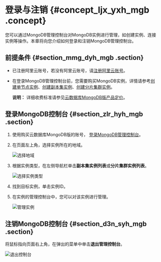 # 登录与注销 {#concept_ljx_yxh_mgb .concept}

您可以通过MongoDB管理控制台对MongoDB实例进行管理，如创建实例、连接实例等操作。本章将向您介绍如何登录和注销MongoDB管理控制台。

## 前提条件 {#section_mmg_dyh_mgb .section}

-   已注册阿里云账号，若没有阿里云账号，请[注册阿里云账号](https://account.alibabacloud.com/register/intl_register.htm)。
-   在登录MongoDB管理控制台前，您需要购买MongoDB实例，详情请参考[创建单节点实例](../intl.zh-CN/单节点快速入门/创建单节点实例.md#)、[创建副本集实例](../intl.zh-CN/副本集快速入门/创建副本集实例.md#)、[创建分片集群实例](../intl.zh-CN/分片集群快速入门/创建分片集群实例.md#)。

    **说明：** 详细收费标准请参见[云数据库MongoDB版产品定价](https://www.alibabacloud.com/zh/product/apsaradb-for-mongodb/pricing)。


## 登录MongoDB控制台 {#section_zlr_hyh_mgb .section}

1.  使用购买云数据库MongoDB版的账号， [登录MongoDB管理控制台](https://mongodb.console.aliyun.com/)。
2.  在页面左上角，选择实例所在的地域。

    ![选择地域](http://static-aliyun-doc.oss-cn-hangzhou.aliyuncs.com/assets/img/6659/156879082756669_zh-CN.png)

3.  根据实例类型，在左侧导航栏单击**副本集实例列表**或**分片集群实例列表**。

    ![选择实例类型](http://static-aliyun-doc.oss-cn-hangzhou.aliyuncs.com/assets/img/6704/156879082837579_zh-CN.png)

4.  找到目标实例，单击实例ID。
5.  在实例的管理控制台中，您可以对该实例进行管理。

    ![管理实例](http://static-aliyun-doc.oss-cn-hangzhou.aliyuncs.com/assets/img/6704/156879082837581_zh-CN.png)


## 注销MongoDB控制台 {#section_d3n_syh_mgb .section}

将鼠标指向页面右上角，在弹出的菜单中单击**退出管理控制台**。

![退出控制台](http://static-aliyun-doc.oss-cn-hangzhou.aliyuncs.com/assets/img/6704/156879082837580_zh-CN.png)

